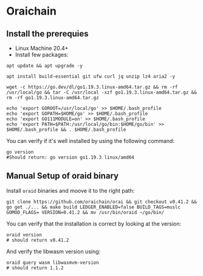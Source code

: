# Oraichain

## Install the prerequies
*  Linux Machine 20.4+  
*  Install few packages:  
```shell
apt update && apt upgrade -y 
```  

```shell
apt install build-essential git ufw curl jq unzip lz4 aria2 -y
```

```shell
wget -c https://go.dev/dl/go1.19.3.linux-amd64.tar.gz && rm -rf /usr/local/go && tar -C /usr/local -xzf go1.19.3.linux-amd64.tar.gz && rm -rf go1.19.3.linux-amd64.tar.gz
```  

```shell
echo 'export GOROOT=/usr/local/go' >> $HOME/.bash_profile
echo 'export GOPATH=$HOME/go' >> $HOME/.bash_profile
echo 'export GO111MODULE=on' >> $HOME/.bash_profile
echo 'export PATH=$PATH:/usr/local/go/bin:$HOME/go/bin' >> $HOME/.bash_profile && . $HOME/.bash_profile
```  
You can verify if it's well installed by using the following command:  
```shell
go version
#Should return: go version go1.19.3 linux/amd64
```  

## Manual Setup of oraid binary

Install ```oraid``` binaries and moove it to the right path:
```shell
git clone https://github.com/oraichain/orai && git checkout v0.41.2 && go get ./... && make build LEDGER_ENABLED=false BUILD_TAGS=muslc GOMOD_FLAGS= VERSION=0.41.2 && mv /usr/bin/oraid ~/go/bin/
```

You can verify that the installation is correct by looking at the version:
```shell
oraid version
# should return v0.41.2
```

And verify the libwasm version using:
```shell
oraid query wasm libwasmvm-version
# should return 1.1.2
```

## 
